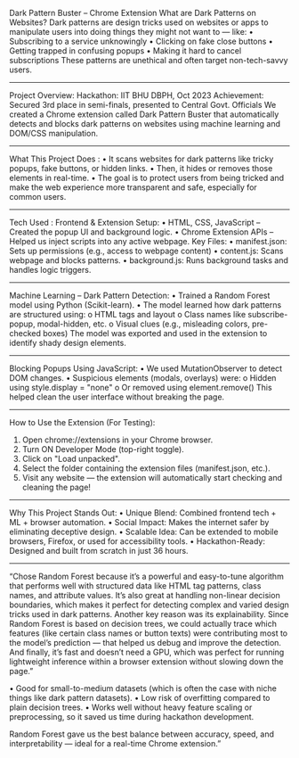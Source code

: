 Dark Pattern Buster – Chrome Extension
What are Dark Patterns on Websites?
Dark patterns are design tricks used on websites or apps to manipulate users into doing things they might not want to — like:
•	Subscribing to a service unknowingly
•	Clicking on fake close buttons
•	Getting trapped in confusing popups
•	Making it hard to cancel subscriptions
These patterns are unethical and often target non-tech-savvy users.
________________________________________
Project Overview:
Hackathon: IIT BHU DBPH, Oct 2023
Achievement: Secured 3rd place in semi-finals, presented to Central Govt. Officials
We created a Chrome extension called Dark Pattern Buster that automatically detects and blocks dark patterns on websites using machine learning and DOM/CSS manipulation.
________________________________________
What This Project Does :
•	It scans websites for dark patterns like tricky popups, fake buttons, or hidden links.
•	Then, it hides or removes those elements in real-time.
•	The goal is to protect users from being tricked and make the web experience more transparent and safe, especially for common users.
________________________________________
Tech Used :
Frontend & Extension Setup:
•	HTML, CSS, JavaScript – Created the popup UI and background logic.
•	Chrome Extension APIs – Helped us inject scripts into any active webpage.
Key Files:
•	manifest.json: Sets up permissions (e.g., access to webpage content)
•	content.js: Scans webpage and blocks patterns.
•	background.js: Runs background tasks and handles logic triggers.
________________________________________
Machine Learning – Dark Pattern Detection:
•	Trained a Random Forest model using Python (Scikit-learn).
•	The model learned how dark patterns are structured using:
o	HTML tags and layout
o	Class names like subscribe-popup, modal-hidden, etc.
o	Visual clues (e.g., misleading colors, pre-checked boxes)
The model was exported and used in the extension to identify shady design elements.
________________________________________
Blocking Popups Using JavaScript:
•	We used MutationObserver to detect DOM changes.
•	Suspicious elements (modals, overlays) were:
o	Hidden using style.display = "none"
o	Or removed using element.remove()
This helped clean the user interface without breaking the page.
________________________________________
How to Use the Extension (For Testing):
1.	Open chrome://extensions in your Chrome browser.
2.	Turn ON Developer Mode (top-right toggle).
3.	Click on "Load unpacked".
4.	Select the folder containing the extension files (manifest.json, etc.).
5.	Visit any website — the extension will automatically start checking and cleaning the page!
________________________________________
Why This Project Stands Out:
•	Unique Blend: Combined frontend tech + ML + browser automation.
•	Social Impact: Makes the internet safer by eliminating deceptive design.
•	Scalable Idea: Can be extended to mobile browsers, Firefox, or used for accessibility tools.
•	Hackathon-Ready: Designed and built from scratch in just 36 hours.
________________________________________

“Chose Random Forest because it’s a powerful and easy-to-tune algorithm that performs well with structured data like HTML tag patterns, class names, and attribute values.
It’s also great at handling non-linear decision boundaries, which makes it perfect for detecting complex and varied design tricks used in dark patterns.
Another key reason was its explainability. Since Random Forest is based on decision trees, we could actually trace which features (like certain class names or button texts) 
were contributing most to the model’s prediction — that helped us debug and improve the detection.
And finally, it’s fast and doesn’t need a GPU, which was perfect for running lightweight inference within a browser extension without slowing down the page.”

  •	Good for small-to-medium datasets (which is often the case with niche things like dark pattern datasets).
  •	Low risk of overfitting compared to plain decision trees.
  •	Works well without heavy feature scaling or preprocessing, so it saved us time during hackathon development.

Random Forest gave us the best balance between accuracy, speed, and interpretability — ideal for a real-time Chrome extension.”

